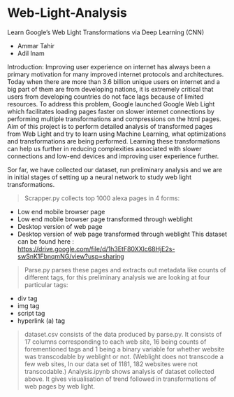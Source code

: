 # Web-Light-Analysis

Learn Google’s Web Light Transformations via Deep Learning (CNN)
- Ammar Tahir
- Adil Inam

Introduction:
Improving user experience on internet has always been a primary motivation for many improved internet protocols and architectures. Today when there are more than 3.6 billion unique users on internet and a big part of them are from developing nations, it is extremely critical that users from developing countries do not face lags because of limited resources. To address this problem, Google launched Google Web Light which facilitates loading pages faster on slower internet connections by performing multiple transformations and compressions on the html pages. Aim of this project is to perform detailed analysis of transformed pages from Web Light and try to learn using Machine Learning, what optimizations and transformations are being performed. Learning these transformations can help us further in reducing complexities associated with slower connections and low-end devices and improving user experience further.

Sor far, we have collected our dataset, run preliminary analysis and we are in initial stages of setting up a neural network to study web light transformations.
> Scrapper.py collects top 1000 alexa pages in 4 forms:  
* Low end mobile browser page
* Low end mobile browser page transformed through weblight
* Desktop version of web page
* Desktop version of web page transformed through weblight
This dataset can be found here : https://drive.google.com/file/d/1h3EtF80XXlc68HjE2s-swSnK1FbnqmNG/view?usp=sharing
> Parse.py parses these pages and extracts out metadata like counts of different tags, for this preliminary analysis we are looking at four particular tags:
* div tag
* img tag
* script tag
* hyperlink (a) tag
> dataset.csv consists of the data produced by parse.py. It consists of 17 columns corresponding to each web site, 16 being counts of forementioned tags and 1 being a binary variable for whether website was transcodable by weblight or not. (Weblight does not transcode a few web sites, In our data set of 1181, 182 websites were not transcodable.)
> Analysis.ipynb shows analysis of dataset collected above. It gives visualisation of trend followed in transformations of web pages by web light.
